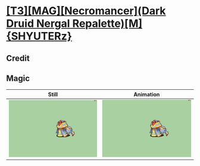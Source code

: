 # [\[T3\]\[MAG\]\[Necromancer\]\(Dark Druid Nergal Repalette\)\[M\]{SHYUTERz}](../)

## Credit


	
## Magic

| Still | Animation |
| :---: | :-------: |
| ![Magic still](./Magic_000.png) | ![Magic animation](./Magic.gif) |
